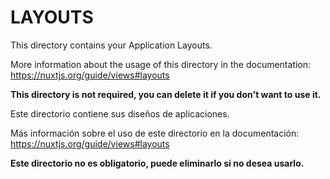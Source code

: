 # LAYOUTS

This directory contains your Application Layouts.

More information about the usage of this directory in the documentation:
https://nuxtjs.org/guide/views#layouts

**This directory is not required, you can delete it if you don't want to use it.**

Este directorio contiene sus diseños de aplicaciones.

Más información sobre el uso de este directorio en la documentación:
https://nuxtjs.org/guide/views#layouts

**Este directorio no es obligatorio, puede eliminarlo si no desea usarlo.**
